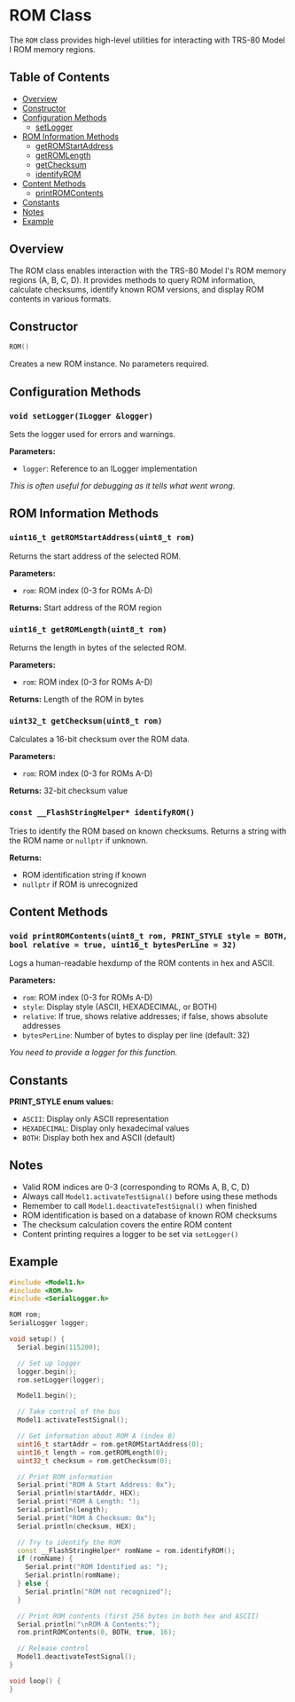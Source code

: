 # ROM Class

The `ROM` class provides high-level utilities for interacting with TRS-80 Model I ROM memory regions.

## Table of Contents

- [Overview](#overview)
- [Constructor](#constructor)
- [Configuration Methods](#configuration-methods)
  - [setLogger](#void-setloggerilogger-logger)
- [ROM Information Methods](#rom-information-methods)
  - [getROMStartAddress](#uint16_t-getromstartaddressuint8_t-rom)
  - [getROMLength](#uint16_t-getromlengthuint8_t-rom)
  - [getChecksum](#uint32_t-getchecksumuint8_t-rom)
  - [identifyROM](#const-__flashstringhelper-identifyrom)
- [Content Methods](#content-methods)
  - [printROMContents](#void-printromcontentsuint8_t-rom-print_style-style--both-bool-relative--true-uint16_t-bytesperline--32)
- [Constants](#constants)
- [Notes](#notes)
- [Example](#example)

## Overview

The ROM class enables interaction with the TRS-80 Model I's ROM memory regions (A, B, C, D). It provides methods to query ROM information, calculate checksums, identify known ROM versions, and display ROM contents in various formats.

## Constructor

```cpp
ROM()
```

Creates a new ROM instance. No parameters required.

## Configuration Methods

### `void setLogger(ILogger &logger)`

Sets the logger used for errors and warnings.

**Parameters:**

- `logger`: Reference to an ILogger implementation

_This is often useful for debugging as it tells what went wrong._

## ROM Information Methods

### `uint16_t getROMStartAddress(uint8_t rom)`

Returns the start address of the selected ROM.

**Parameters:**

- `rom`: ROM index (0-3 for ROMs A-D)

**Returns:** Start address of the ROM region

### `uint16_t getROMLength(uint8_t rom)`

Returns the length in bytes of the selected ROM.

**Parameters:**

- `rom`: ROM index (0-3 for ROMs A-D)

**Returns:** Length of the ROM in bytes

### `uint32_t getChecksum(uint8_t rom)`

Calculates a 16-bit checksum over the ROM data.

**Parameters:**

- `rom`: ROM index (0-3 for ROMs A-D)

**Returns:** 32-bit checksum value

### `const __FlashStringHelper* identifyROM()`

Tries to identify the ROM based on known checksums. Returns a string with the ROM name or `nullptr` if unknown.

**Returns:**

- ROM identification string if known
- `nullptr` if ROM is unrecognized

## Content Methods

### `void printROMContents(uint8_t rom, PRINT_STYLE style = BOTH, bool relative = true, uint16_t bytesPerLine = 32)`

Logs a human-readable hexdump of the ROM contents in hex and ASCII.

**Parameters:**

- `rom`: ROM index (0-3 for ROMs A-D)
- `style`: Display style (ASCII, HEXADECIMAL, or BOTH)
- `relative`: If true, shows relative addresses; if false, shows absolute addresses
- `bytesPerLine`: Number of bytes to display per line (default: 32)

_You need to provide a logger for this function._

## Constants

**PRINT_STYLE enum values:**

- `ASCII`: Display only ASCII representation
- `HEXADECIMAL`: Display only hexadecimal values
- `BOTH`: Display both hex and ASCII (default)

## Notes

- Valid ROM indices are 0-3 (corresponding to ROMs A, B, C, D)
- Always call `Model1.activateTestSignal()` before using these methods
- Remember to call `Model1.deactivateTestSignal()` when finished
- ROM identification is based on a database of known ROM checksums
- The checksum calculation covers the entire ROM content
- Content printing requires a logger to be set via `setLogger()`

## Example

```cpp
#include <Model1.h>
#include <ROM.h>
#include <SerialLogger.h>

ROM rom;
SerialLogger logger;

void setup() {
  Serial.begin(115200);

  // Set up logger
  logger.begin();
  rom.setLogger(logger);

  Model1.begin();

  // Take control of the bus
  Model1.activateTestSignal();

  // Get information about ROM A (index 0)
  uint16_t startAddr = rom.getROMStartAddress(0);
  uint16_t length = rom.getROMLength(0);
  uint32_t checksum = rom.getChecksum(0);

  // Print ROM information
  Serial.print("ROM A Start Address: 0x");
  Serial.println(startAddr, HEX);
  Serial.print("ROM A Length: ");
  Serial.println(length);
  Serial.print("ROM A Checksum: 0x");
  Serial.println(checksum, HEX);

  // Try to identify the ROM
  const __FlashStringHelper* romName = rom.identifyROM();
  if (romName) {
    Serial.print("ROM Identified as: ");
    Serial.println(romName);
  } else {
    Serial.println("ROM not recognized");
  }

  // Print ROM contents (first 256 bytes in both hex and ASCII)
  Serial.println("\nROM A Contents:");
  rom.printROMContents(0, BOTH, true, 16);

  // Release control
  Model1.deactivateTestSignal();
}

void loop() {
}
```
